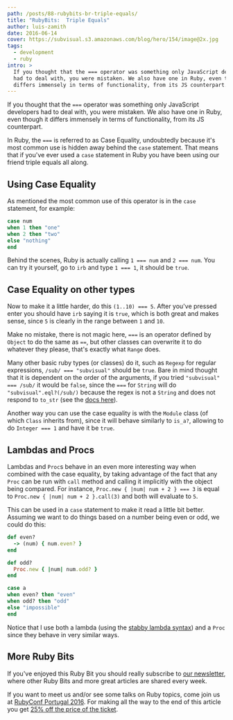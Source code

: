 ```yaml
---
path: /posts/88-rubybits-br-triple-equals/
title: "RubyBits:  Triple Equals"
author: luis-zamith
date: 2016-06-14
cover: https://subvisual.s3.amazonaws.com/blog/hero/154/image@2x.jpg
tags:
  - development
  - ruby
intro: >
  If you thought that the === operator was something only JavaScript developers
  had to deal with, you were mistaken. We also have one in Ruby, even though it
  differs immensely in terms of functionality, from its JS counterpart.
---
```


If you thought that the `===` operator was something only JavaScript developers
had to deal with, you were mistaken. We also have one in Ruby, even though it
differs immensely in terms of functionality, from its JS counterpart.

In Ruby, the `===` is referred to as Case Equality, undoubtedly because it's
most common use is hidden away behind the `case` statement. That means that if
you've ever used a `case` statement in Ruby you have been using our friend
triple equals all along.

## Using Case Equality

As mentioned the most common use of this operator is in the `case` statement,
for example:

```ruby
case num
when 1 then "one"
when 2 then "two"
else "nothing"
end
```

Behind the scenes, Ruby is actually calling `1 === num` and `2 === num`. You can try
it yourself, go to `irb` and type `1 === 1`, it should be `true`.

## Case Equality on other types

Now to make it a little harder, do this `(1..10) === 5`. After you've pressed
enter you should have `irb` saying it is `true`, which is both great and makes
sense, since `5` is clearly in the range between `1` and `10`.

Make no mistake, there is not magic here, `===` is an operator defined by
`Object` to do the same as `==`, but other classes can overwrite it to do whatever
they please, that's exactly what `Range` does.

Many other basic ruby types (or classes) do it, such as `Regexp` for regular
expressions, `/sub/ === "subvisual"` should be `true`. Bare in mind thought that
it is dependent on the order of the arguments, if you tried `"subvisual" ===
/sub/` it would be `false`, since the `===` for `String` will do
`"subvisual".eql?(/sub/)` because the regex is not a `String` and does not
respond to `to_str` (see the [docs here](http://ruby-doc.org/core-2.3.0/String.html#method-i-3D-3D-3D)).

Another way you can use the case equality is with the `Module` class (of which
`Class` inherits from), since it will behave similarly to `is_a?`, allowing to
do `Integer === 1` and have it be `true`.

## Lambdas and Procs

Lambdas and `Proc`s behave in an even more interesting way when combined with
the case equality, by taking advantage of the fact that any `Proc` can be run
with `call` method and calling it implicitly with the object being compared. For
instance, `Proc.new { |num| num + 2 } === 3` is equal to `Proc.new { |num| num +
2 }.call(3)` and both will evaluate to `5`.

This can be used in a `case` statement to make it read a little bit better.
Assuming we want to do things based on a number being even or odd, we could do
this:

```ruby
def even?
  -> (num) { num.even? }
end

def odd?
  Proc.new { |num| num.odd? }
end

case a
when even? then "even"
when odd? then "odd"
else "impossible"
end
```

Notice that I use both a lambda (using the [stabby lambda syntax](http://stackoverflow.com/questions/9340117/what-is-the-stab-operator-in-ruby))
and a `Proc` since they behave in very similar ways.

## More Ruby Bits

If you've enjoyed this Ruby Bit you should really subscribe to [our
newsletter](https://subvisual.co/newsletter/), where other Ruby Bits and more
great articles are shared every week.

If you want to meet us and/or see some talks on Ruby topics, come join us at
[RubyConf Portugal 2016](http://rubyconf.pt/). For making all the way to the end
of this article you get [25% off the price of the
ticket](https://ti.to/subvisual/rubyconfpt-2016/discount/good-reader-triple).


